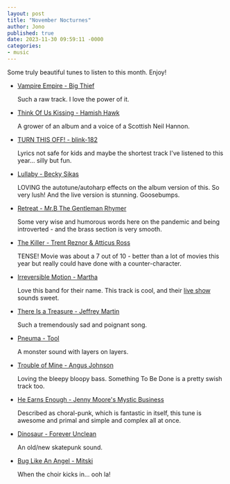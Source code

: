 ```yaml
---
layout: post
title: "November Nocturnes"
author: Jono
published: true
date: 2023-11-30 09:59:11 -0000
categories: 
- music
---
```


Some truly beautiful tunes to listen to this month. Enjoy!


* [Vampire Empire - Big Thief](https://www.youtube.com/watch?v=3m0sHLNPL1g)

	 Such a raw track. I love the power of it. 


* [Think Of Us Kissing - Hamish Hawk](https://www.youtube.com/watch?v=iiV_W6uMX3Q)

	 A grower of an album and a voice of a Scottish Neil Hannon. 


* [TURN THIS OFF! - blink-182](https://www.youtube.com/watch?v=xX2GKYGcdck)

	 Lyrics not safe for kids and maybe the shortest track I've listened to this year... silly but fun. 


* [Lullaby - Becky Sikas](https://www.youtube.com/watch?v=BJ40pgCfnaA)

	 LOVING the autotune/autoharp effects on the album version of this. So very lush! And the live version is stunning. Goosebumps. 


* [Retreat - Mr.B The Gentleman Rhymer](https://www.youtube.com/watch?v=56yUySF3LDU)

	 Some very wise and humorous words here on the pandemic and being introverted - and the brass section is very smooth. 


* [The Killer - Trent Reznor & Atticus Ross](https://www.youtube.com/watch?v=wvANWVMbt7A)

	 TENSE! Movie was about a 7 out of 10 - better than a lot of movies this year but really could have done with a counter-character. 


* [Irreversible Motion - Martha](https://www.youtube.com/watch?v=e9ejWkDuGQo)

	 Love this band for their name. This track is cool, and their [live show](https://www.youtube.com/watch?v=ZiGPu65NJ28) sounds sweet. 


* [There Is a Treasure - Jeffrey Martin](https://www.youtube.com/watch?v=YYZEvVg7Bpw)

	 Such a tremendously sad and poignant song. 


* [Pneuma - Tool](https://www.youtube.com/watch?v=5ClCaPmAA7s)

	 A monster sound with layers on layers. 


* [Trouble of Mine - Angus Johnson](https://www.youtube.com/watch?v=A6gzko9sCdE)

	 Loving the bleepy bloopy bass. Something To Be Done is a pretty swish track too. 


* [He Earns Enough - Jenny Moore's Mystic Business](https://www.youtube.com/watch?v=KATeGGGnrrU)

	 Described as choral-punk, which is fantastic in itself, this tune is awesome and primal and simple and complex all at once. 


* [Dinosaur - Forever Unclean](https://www.youtube.com/watch?v=_DRBrlcI6Sc)

	 An old/new skatepunk sound.


* [Bug Like An Angel - Mitski](https://www.youtube.com/watch?v=5WW7cuAm-7Y)

	 When the choir kicks in... ooh la!

